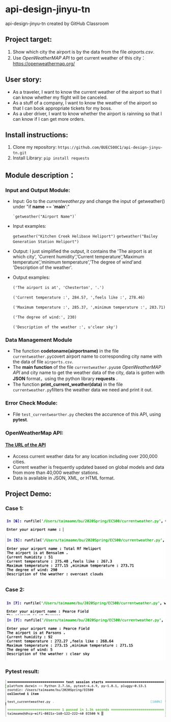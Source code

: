 # api-design-jinyu-tn
api-design-jinyu-tn created by GitHub Classroom

## Project target:
1. Show which city the airport is by the data from the file *airports.csv*.
2. Use  *OpenWeatherMAP API*  to get current weather of this city：https://openweathermap.org/

## User story:
* As a traveler, I want to know the current weather of the airport so that I can know whether my flight will be canceled.
* As a stuff of a company, I want to know the weather of the airport so that I can book appropriate tickets for my boss.
* As a uber driver, I want to know whether the airport is rainning so that I can know if I can get more orders.

## Install instructions:
1. Clone my repository:
`https://github.com/BUEC500C1/api-design-jinyu-tn.git`
2. Install Library:
`pip install requests`

## Module description：

### Input and Output Module:

* Input: Go to the *currentweather.py* and change the input of getweather() under "if __name__ == '__main__':"

      `getweather("Airport Name")`
 
* Input examples:

  `getweather("Kitchen Creek Helibase Heliport")`
  `getweather("Bailey Generation Station Heliport")`

* Output: I just simplified the output, it contains the 'The airport is at which city', 'Current humidity','Current temperature','Maximum temperature','minimum temperature','The degree of wind'and 'Description of the weather'.

* Output examples:

  `('The airport is at', 'Chesterton', '.')`

  `('Current temperature :', 284.57, ',feels like :', 278.46)`

  `('Maximum temperature :', 285.37, ',minimum temperature :', 283.71)`
 
  `('The degree of wind:', 230)`

  `('Description of the weather :', u'clear sky')`

### Data Management Module
- The function **codetoname(airportname)** in the file `currentweather.py`covert airport name to corresponding city name with the data of file `airports.csv`.
- The **main function** of the file `currentweather.py`use *OpenWeatherMAP API* and city name to get the weather data of the city, data is gotten with **JSON** format，using the python library **requests** .
- The function **print_current_weather(data)** in the file `currentweather.py`filters the weather data we need and print it out.
### Error Check Module:
- File `test_currentwearther.py` checkes the accurence of this API, using **pytest**.


### OpenWeatherMap API:
#### [The URL of the API](https://openweathermap.org/current)
- Access current weather data for any location including over 200,000 cities.
- Current weather is frequently updated based on global models and data from more than 40,000 weather stations.
- Data is available in JSON, XML, or HTML format.

## Project Demo:

### Case 1:
![case1](https://github.com/BUEC500C1/api-design-jinyu-tn/blob/master/case1.png)
![case1result](https://github.com/BUEC500C1/api-design-jinyu-tn/blob/master/case1result.png)

### Case 2:
![case2](https://github.com/BUEC500C1/api-design-jinyu-tn/blob/master/case2.png)
![case2result](https://github.com/BUEC500C1/api-design-jinyu-tn/blob/master/case2result.png)
### Pytest result:
![pytest](https://github.com/BUEC500C1/api-design-jinyu-tn/blob/master/pytest.png)
